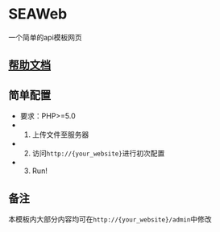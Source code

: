 # SEAWeb
一个简单的api模板网页

## <a href="https://molanp.github.io/SEAWeb_docs/" target="_blank">帮助文档</a>

## 简单配置

- 要求：PHP>=5.0
- 1. 上传文件至服务器
- 2. 访问`http://{your_website}`进行初次配置
- 3. Run!

## 备注

本模板内大部分内容均可在`http://{your_website}/admin`中修改
